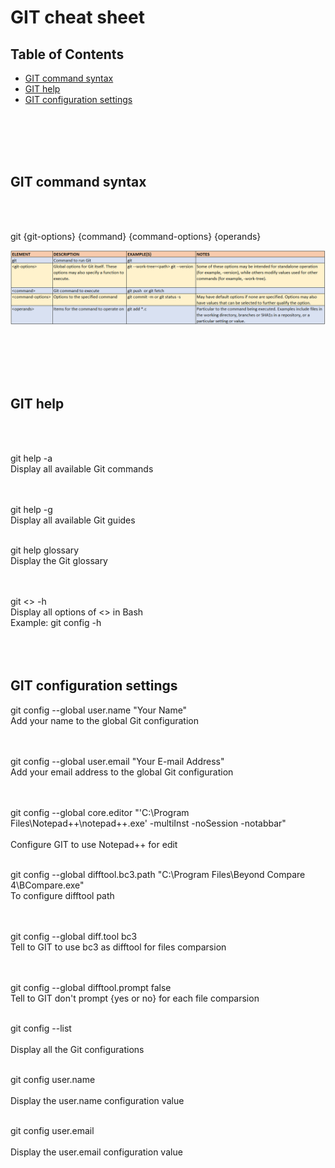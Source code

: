 # GIT cheat sheet


## Table of Contents


* [GIT command syntax](#git_command_syntax)
* [GIT help](#git_help)
* [GIT configuration settings](#git_configuration_settings)

<br/> <br/><br/><br/>


## GIT command syntax
<br/> <br/>

git {git-options} {command} {command-options} {operands}


 <p align="center">
	<img src="static/images/git_command_notes.PNG">
 </p>	 

<br/> <br/><br/><br/>

 
## GIT help 
<br/> <br/>
 
git help -a <br/>
Display all available Git commands																		
<br/> <br/>

git help -g <br/>
Display all available Git guides
<br/> <br/>																	

git help glossary <br/>
Display the Git glossary																	
<br/> <br/>

git <<command>>  -h  <br/>
Display all options of <<command>> in Bash																		
Example:  git config -h 
<br/> <br/> <br/> <br/>
 

 
## GIT configuration settings


git config --global user.name "Your Name" <br/>
Add your name to the global Git configuration                             														
<br/><br/>

	
git config --global user.email "Your E-mail Address" <br/>
Add your email address to the global Git configuration																		
<br/><br/>


git config --global core.editor "'C:\Program Files\Notepad++\notepad++.exe' -multiInst -noSession -notabbar" <br/>				
Configure GIT to use Notepad++ for edit 
<br/><br/>


git config --global difftool.bc3.path "C:\Program Files\Beyond Compare 4\BCompare.exe"  <br/>
To configure difftool path     									 
<br/><br/>


git config --global diff.tool bc3   <br/>
Tell to GIT to use bc3 as difftool for files comparsion																							
<br/><br/>


git config --global difftool.prompt false  <br/>
Tell to GIT don't prompt {yes or no} for each file comparsion
<br/><br/>

																					
git config --list <br/>																
Display all the Git configurations
<br/><br/>


git config user.name	<br/>														
Display the user.name configuration value
<br/><br/>


git config user.email		<br/>													
Display the user.email configuration value
<br/><br/>
 